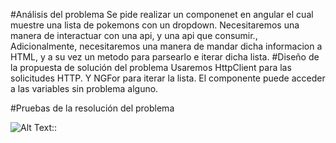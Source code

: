 #Análisis del problema
    Se pide realizar un componenet en angular el cual muestre una lista de pokemons con un dropdown.
    Necesitaremos una manera de interactuar con una api, y una api que consumir.,
    Adicionalmente, necesitaremos una manera de mandar dicha informacion a HTML, y a su vez un metodo para parsearlo e iterar dicha lista.
#Diseño de la propuesta de solución del problema
    Usaremos HttpClient para las solicitudes HTTP. Y NGFor para iterar la lista. El componente puede acceder a las variables sin problema alguno.
    
#Pruebas de la resolución del problema

![Alt Text](https://media.discordapp.net/attachments/1082789067512610890/1082789113427660870/2023-03-07_23-13-55.gif?width=1857&height=1045)::
